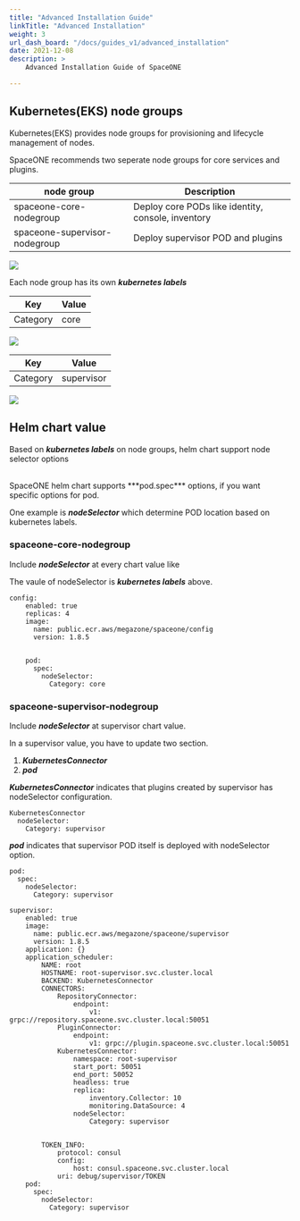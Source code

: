```yaml
---
title: "Advanced Installation Guide"
linkTitle: "Advanced Installation"
weight: 3
url_dash_board: "/docs/guides_v1/advanced_installation"
date: 2021-12-08
description: >
    Advanced Installation Guide of SpaceONE

---
```


## Kubernetes(EKS) node groups

Kubernetes(EKS) provides node groups for provisioning and lifecycle management of nodes.

SpaceONE recommends two seperate node groups for core services and plugins.

| node group | Description |
| ---        | ---         |
| spaceone-core-nodegroup | Deploy core PODs like identity, console, inventory |
| spaceone-supervisor-nodegroup | Deploy supervisor POD and plugins            |

![](/ko/docs/setup_operation/advanced_installation/img/spaceone-node-groups.png)

Each node group has its own ***kubernetes labels***

| Key | Value |
| --- | ---   |
| Category | core |

![](/ko/docs/setup_operation/advanced_installation/img/spaceone-core-nodegroup.png)

| Key | Value |
| --- | ---   |
| Category | supervisor |

![](/ko/docs/setup_operation/advanced_installation/img/spaceone-supervisor-nodegroup.png)

## Helm chart value

Based on ***kubernetes labels*** on node groups, helm chart support node selector options

</br>
SpaceONE helm chart supports ***pod.spec*** options, if you want specific options for pod.

One example is ***nodeSelector*** which determine POD location based on kubernetes labels.

### spaceone-core-nodegroup

Include ***nodeSelector*** at every chart value like

The vaule of nodeSelector is ***kubernetes labels*** above.
~~~
config:
    enabled: true
    replicas: 4
    image:
      name: public.ecr.aws/megazone/spaceone/config
      version: 1.8.5


    pod:
      spec:
        nodeSelector:
          Category: core

~~~

### spaceone-supervisor-nodegroup

Include ***nodeSelector*** at supervisor chart value.

In a supervisor value, you have to update two section.

1. ***KubernetesConnector***
2. ***pod***

***KubernetesConnector*** indicates that plugins created by supervisor has nodeSelector configuration.

~~~
KubernetesConnector
  nodeSelector:
    Category: supervisor
~~~

***pod*** indicates that supervisor POD itself is deployed with nodeSelector option.

~~~
pod:
  spec:
    nodeSelector:
      Category: supervisor
~~~

~~~
supervisor:
    enabled: true
    image:
      name: public.ecr.aws/megazone/spaceone/supervisor
      version: 1.8.5
    application: {}
    application_scheduler:
        NAME: root
        HOSTNAME: root-supervisor.svc.cluster.local
        BACKEND: KubernetesConnector
        CONNECTORS:
            RepositoryConnector:
                endpoint:
                    v1: grpc://repository.spaceone.svc.cluster.local:50051
            PluginConnector:
                endpoint:
                    v1: grpc://plugin.spaceone.svc.cluster.local:50051
            KubernetesConnector:
                namespace: root-supervisor
                start_port: 50051
                end_port: 50052
                headless: true
                replica:
                    inventory.Collector: 10
                    monitoring.DataSource: 4
                nodeSelector:
                    Category: supervisor


        TOKEN_INFO:
            protocol: consul
            config:
                host: consul.spaceone.svc.cluster.local
            uri: debug/supervisor/TOKEN
    pod:
      spec:
        nodeSelector:
          Category: supervisor

~~~


